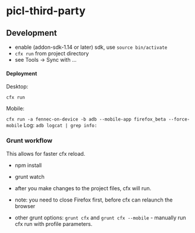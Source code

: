 # picl-third-party


## Development

* enable (addon-sdk-1.14 or later) sdk, use `source bin/activate`
* `cfx run` from project directory
* see Tools -> Sync with ...

#### Deployment

Desktop:

`cfx run`

Mobile:

`cfx run -a fennec-on-device -b adb --mobile-app firefox_beta --force-mobile`
Log: `adb logcat | grep info:`

### Grunt workflow

This allows for faster cfx reload.

* npm install
* grunt watch
* after you make changes to the project files, cfx will run.
* note: you need to close Firefox first, before cfx can relaunch the browser

* other grunt options: `grunt cfx` and `grunt cfx --mobile` - manually run cfx run with profile parameters.